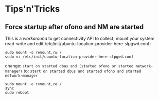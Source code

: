 # Tips'n'Tricks

## Force startup after ofono and NM are started

This is a *workaround* to get connectivity API to collect; mount your
system read-write and edit
/etc/init/ubuntu-location-provider-here-slpgwd.conf:

    sudo mount -o remount,rw /
    sudo vi /etc/init/ubuntu-location-provider-here-slpgwd.conf

change: `start on started dbus and (started ofono or started network-manager)`
to: `start on started dbus and started ofono and started network-manager`

    sudo mount -o remount,ro /
    sync
    sudo reboot
